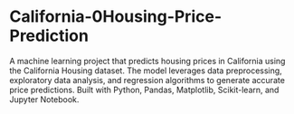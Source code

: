 # California-0Housing-Price-Prediction
A machine learning project that predicts housing prices in California using the California Housing dataset. The model leverages data preprocessing, exploratory data analysis, and regression algorithms to generate accurate price predictions. Built with Python, Pandas, Matplotlib, Scikit-learn, and Jupyter Notebook.
